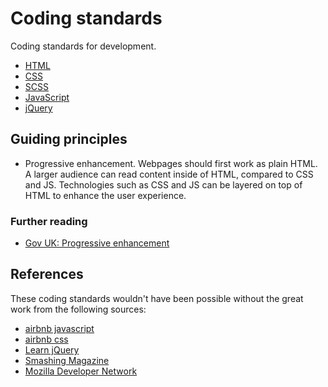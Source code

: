 # Coding standards

Coding standards for development.

- [HTML](./html/)
- [CSS](./css/)
- [SCSS](./scss/)
- [JavaScript](./javascript/)
- [jQuery](./jquery/)

## Guiding principles

- Progressive enhancement.
Webpages should first work as plain HTML. A larger audience can read content inside of HTML, compared to CSS and JS.
Technologies such as CSS and JS can be layered on top of HTML to enhance the user experience.

### Further reading

  - [Gov UK: Progressive enhancement](https://www.gov.uk/service-manual/making-software/progressive-enhancement.html)


## References

These coding standards wouldn't have been possible without the great work from the following sources:

- [airbnb javascript](https://github.com/airbnb/javascript)
- [airbnb css](https://github.com/airbnb/css)
- [Learn jQuery](http://learn.jquery.com/)
- [Smashing Magazine](https://www.smashingmagazine.com)
- [Mozilla Developer Network](https://developer.mozilla.org/)